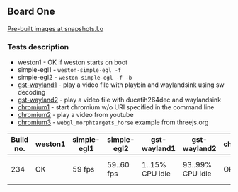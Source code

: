 ## Board One
[Pre-built images at snapshots.l.o](http://snapshots.linaro.org/openembedded/pre-built/lhg/morty/am57xx-evm/234/rpb-wayland/)

### Tests description
* weston1 - OK if weston starts on boot
* simple-egl1 - `weston-simple-egl -f`
* simple-egl2 - `weston-simple-egl -f -b`
* [gst-wayland1](gst-waylandX15sw.md) - play a video file with playbin and waylandsink using sw decoding
* [gst-wayland2](gst-waylandX15hw.md) - play a video file with ducatih264dec and waylandsink
* [chromium1](chromium1.md) - start chromium w/o URI specified in the command line
* [chromium2](chromium2.md) - play a video from youtube
* [chromium3](chromium3.md) - `webgl_morphtargets_horse` example from threejs.org

| Build no. | weston1 | simple-egl1 | simple-egl2 | gst-wayland1 | gst-wayland2 | chromium1 | chromium2 | chromium3 |
| --- | --- | --- | --- | --- | --- | --- | --- | --- |
| 234 | OK | 59 fps | 59..60 fps | 1..15% CPU idle | 93..99% CPU idle | OK | 20..44% CPU idle | 58..60 fps, 71-82% CPU idle |
